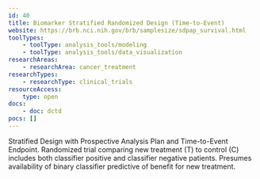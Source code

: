 ```yaml
---
id: 40
title: Biomarker Stratified Randomized Design (Time-to-Event)
website: https://brb.nci.nih.gov/brb/samplesize/sdpap_survival.html
toolTypes:
    - toolType: analysis_tools/modeling
    - toolType: analysis_tools/data_visualization
researchAreas:
    - researchArea: cancer_treatment
researchTypes:
    - researchType: clinical_trials
resourceAccess:
    type: open
docs:
    - doc: dctd
pocs: []        
---
```

Stratified Design with Prospective Analysis Plan and Time-to-Event Endpoint. Randomized trial comparing new treatment (T) to control (C) includes both classifier positive and classifier negative patients. Presumes availability of binary classifier predictive of benefit for new treatment.
